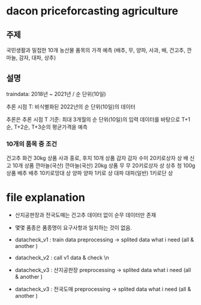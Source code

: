 # dacon priceforcasting agriculture

## 주제
국민생활과 밀접한 10개 농산물 품목의 가격 예측
(배추, 무, 양파, 사과, 배, 건고추, 깐마늘, 감자, 대파, 상추)

## 설명
traindata:  2018년 ~ 2021년 / 순 단위(10일)

추론 시점 T: 비식별화된 2022년의 순 단위(10일)의 데이터

추론은
추론 시점 T 기준: 최대 3개월의 순 단위(10일)의 입력 데이터를 바탕으로
T+1순, T+2순, T+3순의 평균가격을 예측

### 10개의 품목 중 조건
건고추       화건       30kg      상품
사과        홍로, 후지  10개       상품
감자        감자 수미   20키로상자  상
배          신고       10개       상품
깐마늘(국산) 깐마늘(국산) 20kg      상품
무          무         20키로상자  상
상추        청         100g       상품
배추        배추       10키로망대   상
양파        양파       1키로       상
대파        대파(일반)  1키로단     상


# file explanation


- 산지공판장과 전국도매는 건고추 데이터 없이 순무 데이터만 존재
- 몇몇 품종은 품종명이 요구사항과 일치하는 것이 없음.

 - datacheck_v1 : train data preprocessing -> splited data what i need (all & another )
 - datacheck_v2 : call v1 data & check \n
 - datacheck_v3 : 산지공판장 preprocessing -> splited data what i need (all & another )
 - datacheck_v3 : 전국도매 preprocessing -> splited data what i need (all & another )
